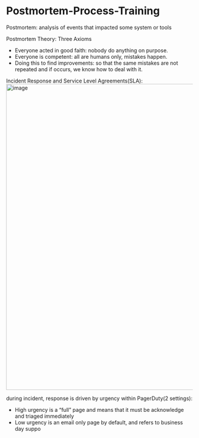# Postmortem-Process-Training

Postmortem: analysis of events that impacted some system or tools 

Postmortem Theory: Three Axioms
- Everyone acted in good faith: nobody do anything on purpose.
- Everyone is competent: all are humans only, mistakes happen.
- Doing this to find improvements: so that the same mistakes are not repeated and if occurs, we know how to deal with it.

Incident Response and Service Level Agreements(SLA):
<img width="825" alt="image" src="https://github.com/user-attachments/assets/848faa8d-a2cb-4b00-bbc9-151b8b390bc0" />

during incident, response is driven by urgency within PagerDuty(2 settings):
- High urgency is a “full” page and means that it must be acknowledge and triaged immediately
- Low urgency is an email only page by default, and refers to business day suppo
